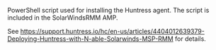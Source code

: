 PowerShell script used for installing the Huntress agent. The script is included in the SolarWindsRMM AMP.

See https://support.huntress.io/hc/en-us/articles/4404012639379-Deploying-Huntress-with-N-able-Solarwinds-MSP-RMM for details.
